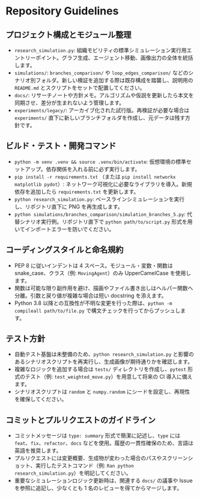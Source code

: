 # Repository Guidelines

## プロジェクト構成とモジュール整理
- `research_simulation.py`: 組織モビリティの標準シミュレーション実行用エントリーポイント。グラフ生成、エージェント移動、画像出力の全体を統括します。
- `simulations/`: `branches_comparison/` や `loop_edges_comparison/` などのシナリオ別フォルダ。新しい検証を追加する際は既存構成を踏襲し、説明用の `README.md` とスクリプトをセットで配置してください。
- `docs/`: リサーチノートや方針メモ。アルゴリズムや仮説を更新したら本文を同期させ、差分が生まれないよう管理します。
- `experiments/legacy/`: アーカイブ化された試行版。再検証が必要な場合は `experiments/` 直下に新しいブランチフォルダを作成し、元データは残す方針です。

## ビルド・テスト・開発コマンド
- `python -m venv .venv && source .venv/bin/activate`: 仮想環境の標準セットアップ。依存関係を入れる前に必ず実行します。
- `pip install -r requirements.txt` （または `pip install networkx matplotlib pydot`）: ネットワーク可視化に必要なライブラリを導入。新規依存を追加したら `requirements.txt` を更新します。
- `python research_simulation.py`: ベースラインシミュレーションを実行し、リポジトリ直下に PNG を再生成します。
- `python simulations/branches_comparison/simulation_branches_5.py`: 代替シナリオ実行例。リポジトリ直下で `python path/to/script.py` 形式を用いてインポートエラーを防いでください。

## コーディングスタイルと命名規約
- PEP 8 に従いインデントは 4 スペース。モジュール・変数・関数は snake_case、クラス（例: `MovingAgent`）のみ UpperCamelCase を使用します。
- 関数は可能な限り副作用を避け、描画やファイル書き出しはヘルパー関数へ分離。引数と戻り値が複雑な場合は短い docstring を添えます。
- Python 3.8 以降との互換性が不明な変更を行った際は、`python -m compileall path/to/file.py` で構文チェックを行ってからプッシュします。

## テスト方針
- 自動テスト基盤は未整備のため、`python research_simulation.py` と影響のあるシナリオスクリプトを再実行し、生成画像が期待通りかを確認します。
- 複雑なロジックを追加する場合は `tests/` ディレクトリを作成し、`pytest` 形式のテスト（例: `test_weighted_move.py`）を用意して将来の CI 導入に備えます。
- シナリオスクリプトは `random` と `numpy.random` にシードを設定し、再現性を確保してください。

## コミットとプルリクエストのガイドライン
- コミットメッセージは `type: summary` 形式で簡潔に記述し、`type` には `feat`、`fix`、`refactor`、`docs` などを使用。履歴の一貫性確保のため、言語は英語を推奨します。
- プルリクエストには変更概要、生成物が変わった場合のパスやスクリーンショット、実行したテストコマンド（例: `Ran python research_simulation.py`）を明記してください。
- 重要なシミュレーションロジック更新時は、関連する `docs/` の議事や Issue を参照に追記し、少なくとも 1 名のレビューを得てからマージします。
